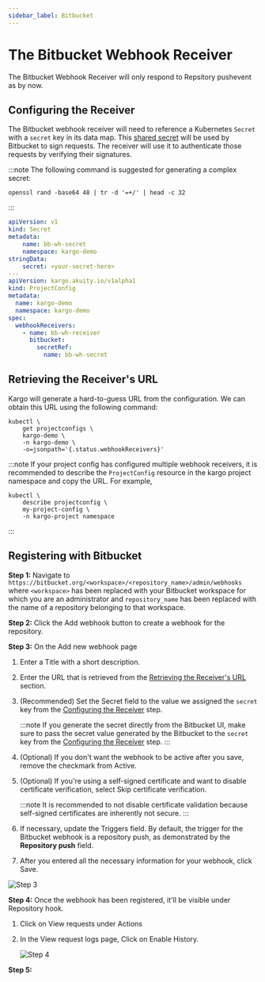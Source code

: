 ```yaml
---
sidebar_label: Bitbucket
---
```


# The Bitbucket Webhook Receiver

The Bitbucket Webhook Receiver will only respond to Repsitory pushevent as by now.

## Configuring the Receiver

The Bitbucket webhook receiver will need to reference a Kubernetes `Secret` with a
`secret` key in its data map. This [shared
secret](https://en.wikipedia.org/wiki/Shared_secret) will be used by Bitbucket to
sign requests. The receiver will use it to authenticate those requests by
verifying their signatures.

:::note
The following command is suggested for generating a complex secret:
```shell
openssl rand -base64 48 | tr -d '=+/' | head -c 32
```
:::

```yaml
apiVersion: v1
kind: Secret
metadata:
    name: bb-wh-secret
    namespace: kargo-demo
stringData:
    secret: <your-secret-here>
---
apiVersion: kargo.akuity.io/v1alpha1
kind: ProjectConfig
metadata:
  name: kargo-demo
  namespace: kargo-demo
spec:
  webhookReceivers: 
    - name: bb-wh-receiver
      bitbucket:
        secretRef:
          name: bb-wh-secret
```

## Retrieving the Receiver's URL

Kargo will generate a hard-to-guess URL from the configuration. We can obtain 
this URL using the following command:

```
kubectl \
    get projectconfigs \
    kargo-demo \
    -n kargo-demo \
    -o=jsonpath='{.status.webhookReceivers}'
```

:::note
If your project config has configured multiple webhook receivers, it is recommended to describe the `ProjectConfig` resource in the kargo project namespace and copy the URL. For example, 
```
kubectl \
    describe projectconfig \
    my-project-config \
    -n kargo-project namespace
```
:::

## Registering with Bitbucket

**Step 1:** Navigate to `https://bitbucket.org/<workspace>/<repository_name>/admin/webhooks` where `<workspace>` has been replaced with your Bitbucket workspace for which you are an administrator and `repository_name` has been replaced with the name of a repository belonging to that workspace.

**Step 2:** Click the <Hlt>Add webhook</Hlt> button to create a webhook for the repository.

**Step 3:** On the <Hlt>Add new webhook</Hlt> page
1. Enter a <Hlt>Title</Hlt> with a short description.
   
1. Enter the <Hlt>URL</Hlt> that is retrieved from the [Retrieving the Receiver's URL](#retrieving-the-receivers-url) section.

1. (Recommended) Set the <Hlt>Secret</Hlt> field to the value we assigned the `secret` key 
  from the [Configuring the Receiver](#configuring-the-receiver) step.
    
    :::note
    If you generate the secret directly from the Bitbucket UI, make sure to pass the
    secret value generated by the Bitbucket to the `secret` key from the [Configuring the Receiver](#configuring-the-receiver) step.
    :::

1. (Optional) If you don't want the webhook to be active after you save, remove the checkmark from <Hlt>Active</Hlt>.
   
1. (Optional) If you're using a self-signed certificate and want to disable certificate verification, select <Hlt>Skip certificate verification</Hlt>.
   
   :::note
   It is recommended to not disable certificate validation because self-signed certificates are inherently not secure.
   :::

1. If necessary, update the <Hlt>Triggers</Hlt> field. By default, the trigger for the Bitbucket webhook is a repository push, as demonstrated by the **Repository push** field.
   
1. After you entered all the necessary information for your webhook, click <Hlt>Save</Hlt>.

![Step 3](/img/bitbucket/06.png "Create New Webhook")

**Step 4:** Once the webhook has been registered, it'll be visible under <Hlt>Repository hook</Hlt>. 
1. Click on <Hlt>View requests</Hlt> under <Hlt>Actions</Hlt>
   
1. In the <Hlt> View request logs </Hlt> page, Click on <Hlt>Enable History</Hlt>.
   
   ![Step 4](/img/bitbucket/07.png "Enabled history")

**Step 5:**